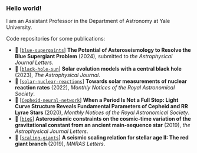 ### Hello world! 

I am an Assistant Professor in the Department of Astronomy at Yale University. 

Code repositories for some publications: 
- 📝 [[`blue-supergaints`](https://github.com/earlbellinger/blue-supergiants)] **The Potential of Asteroseismology to Resolve the Blue Supergiant Problem** (2024), submitted to *the Astrophysical Journal Letters*. 
- 📝 [[`black-hole-sun`](https://github.com/earlbellinger/black-hole-sun)] **Solar evolution models with a central black hole** (2023), *The Astrophysical Journal*. 
- 📝 [[`solar-nuclear-reactions`](https://github.com/earlbellinger/)] **Towards solar measurements of nuclear reaction rates** (2022), *Monthly Notices of the Royal Astronomical Society*. 
- 📝 [[`Cepheid-neural-network`](https://github.com/earlbellinger/cepheid-neural-network)] **When a Period Is Not a Full Stop: Light Curve Structure Reveals Fundamental Parameters of Cepheid and RR Lyrae Stars** (2020), *Monthly Notices of the Royal Astronomical Society*.
- 📝 [[`bigG`](https://github.com/earlbellinger/bigG)] **Asteroseismic constraints on the cosmic-time variation of the gravitational constant from an ancient main-sequence star** (2019), *the Astrophysical Journal Letters*. 
- 📝 [[`scaling-giants`](https://github.com/earlbellinger/scaling-giants)] **A seismic scaling relation for stellar age II: The red giant branch** (2019), *MNRAS Letters*. 

